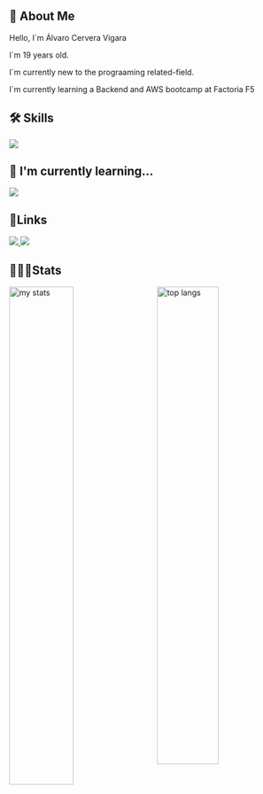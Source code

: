 ## 🚀 About Me

Hello, I´m Álvaro Cervera Vigara

I´m 19 years old.

I´m currently new to the prograaming related-field.

I´m currently learning a Backend and AWS bootcamp at Factoria F5

## 🛠 Skills

![](https://skillicons.dev/icons?i=html,css,js,tailwind,postman)

## 🧠 I'm currently learning...

![](https://skillicons.dev/icons?i=php,mysql,laravel)

## 🔗Links

<a href="https://www.instagram.com/alvarocerveraa/profilecard/?igsh=aXBrYTg1eW9lcWp4">
  <img src="https://skillicons.dev/icons?i=instagram">
</a>

<a href="https://www.linkedin.com/in/álvaro-cervera-vigara-745576337/">
  <img src="https://skillicons.dev/icons?i=linkedin">
</a>

## 👨🏽‍💻Stats

<img alt="my stats" align="left" width="48%" src="https://github-readme-stats.vercel.app/api?username=Kalixto73a&show_icons=true&theme=radical"/>
<img alt="top langs" align="right" width="47%" src="https://github-readme-stats.vercel.app/api/top-langs?username=Kalixto73a&show_icons=true&theme=radical&layout=donut"/>
